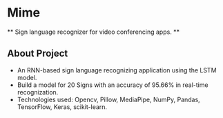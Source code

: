 # Mime

** Sign language recognizer for video conferencing apps. **

## About Project

* An RNN-based sign language recognizing application using the LSTM model.
* Build a model for 20 Signs with an accuracy of 95.66% in real-time recognization.
* Technologies used: Opencv, Pillow, MediaPipe, NumPy, Pandas, TensorFlow, Keras, scikit-learn.
